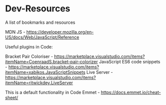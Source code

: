 # Dev-Resources
A list of bookmarks and resources

MDN JS - https://developer.mozilla.org/en-US/docs/Web/JavaScript/Reference

Useful plugins in Code:

Bracket Pair Coloriser - https://marketplace.visualstudio.com/items?itemName=CoenraadS.bracket-pair-colorizer
JavaScript ES6 code snippets - https://marketplace.visualstudio.com/items?itemName=xabikos.JavaScriptSnippets
Live Server - https://marketplace.visualstudio.com/items?itemName=ritwickdey.LiveServer


This is a default functionality in Code
Emmet - https://docs.emmet.io/cheat-sheet/

